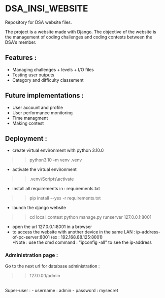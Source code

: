 # DSA_INSI_WEBSITE
Repository for DSA website files.

The project is a website made with Django. The objective of the website is the management of coding challenges and coding contests between the DSA's member.

## Features : 
- Managing challenges + levels + I/O files
- Testing user outputs
- Category and difficulty classement

## Future implementations :
- User account and profile
- User performance monitoring
- Time managment
- Making contest

## Deployment :
- create virtual environment with python 3.10.0
>> python3.10 -m venv .venv
- activate the virtual environment
>> .venv\Scripts\activate
- install all requirements in : requirements.txt
>> pip install --yes -r requirements.txt
- launch the django website
>> cd local_contest
>> python manage.py runserver 127.0.0.1:8001
- open the url 127.0.0.1:8001 in a browser
- to access the website with another device in the same LAN : ip-address-of-pc-server:8001 (ex : 192.168.88.125:8001) </br>
*Note : use the cmd command : "ipconfig -all" to see the ip-address

### Administration page :
Go to the next url for database administration :
>> 127.0.0.1/admin
</br>
Super-user :
- username : admin
- password : mysecret
